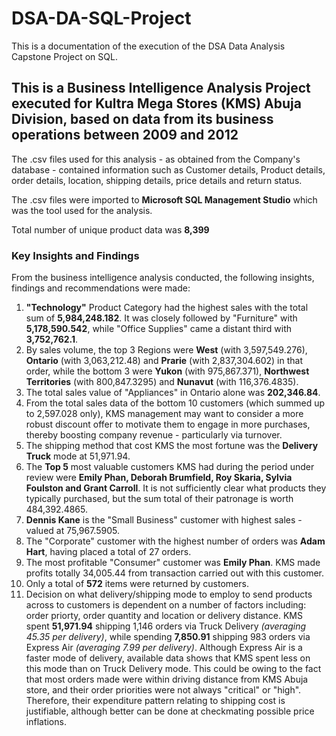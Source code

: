 # DSA-DA-SQL-Project
This is a documentation of the execution of the DSA Data Analysis Capstone Project on SQL.
## This is a Business Intelligence Analysis Project executed for Kultra Mega Stores (KMS) Abuja Division, based on data from its business operations between 2009 and 2012
The .csv files used for this analysis - as obtained from the Company's database - contained information such as Customer details, Product details, order details, location, shipping details, price details and return status.

The .csv files were imported to **Microsoft SQL Management Studio** which was the tool used for the analysis.

Total number of unique product data was **8,399**
### Key Insights and Findings
From the business intelligence analysis conducted, the following insights, findings and recommendations were made:
1. **"Technology"** Product Category had the highest sales with the total sum of **5,984,248.182**. It was closely followed by "Furniture" with **5,178,590.542**, while "Office Supplies" came a distant third with **3,752,762.1**.
2. By sales volume, the top 3 Regions were **West** (with 3,597,549.276), **Ontario** (with 3,063,212.48) and **Prarie** (with 2,837,304.602) in that order, while the bottom 3 were **Yukon** (with 975,867.371), **Northwest Territories** (with 800,847.3295) and **Nunavut** (with 116,376.4835).
3. The total sales value of "Appliances" in Ontario alone was **202,346.84**.
4. From the total sales data of the bottom 10 customers (which summed up to 2,597.028 only), KMS management may want to consider a more robust discount offer to motivate them to engage in more purchases, thereby boosting company revenue - particularly via turnover.
5. The shipping method that cost KMS the most fortune was the **Delivery Truck** mode at 51,971.94.
6. The **Top 5** most valuable customers KMS had during the period under review were **Emily Phan, Deborah Brumfield, Roy Skaria, Sylvia Foulston and Grant Carroll**. It is not sufficiently clear what products they typically purchased, but the sum total of their patronage is worth 484,392.4865.
7. **Dennis Kane** is the "Small Business" customer with highest sales - valued at 75,967.5905.
8. The "Corporate" customer with the highest number of orders was **Adam Hart**, having placed a total of 27 orders.
9. The most profitable "Consumer" customer was **Emily Phan**. KMS made profits totally 34,005.44 from transaction carried out with this customer.
10. Only a total of **572** items were returned by customers.
11. Decision on what delivery/shipping mode to employ to send products across to customers is dependent on a number of factors including: order priorty, order quantity and location or delivery distance. KMS spent **51,971.94** shipping 1,146 orders via Truck Delivery *(averaging 45.35 per delivery)*, while spending **7,850.91** shipping 983 orders via Express Air *(averaging 7.99 per delivery)*. Although Express Air is a faster mode of delivery, available data shows that KMS spent less on this mode than on Truck Delivery mode. This could be owing to the fact that most orders made were within driving distance from KMS Abuja store, and their order priorities were not always "critical" or "high". Therefore, their expenditure pattern relating to shipping cost is justifiable, although better can be done at checkmating possible price inflations.
